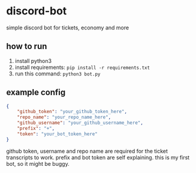 # discord-bot
simple discord bot for tickets, economy and more

## how to run
1. install python3
2. install requirements:
   ```pip install -r requirements.txt```
4. run this command:
   ```python3 bot.py```

## example config
```json
{
	"github_token": "your_github_token_here",
	"repo_name": "your_repo_name_here",
	"github_username": "your_github_username_here",
	"prefix": "+",
	"token": "your_bot_token_here"
}
```

github token, username and repo name are required for the ticket transcripts to work.
prefix and bot token are self explaining. this is my first bot, so it might be buggy.
